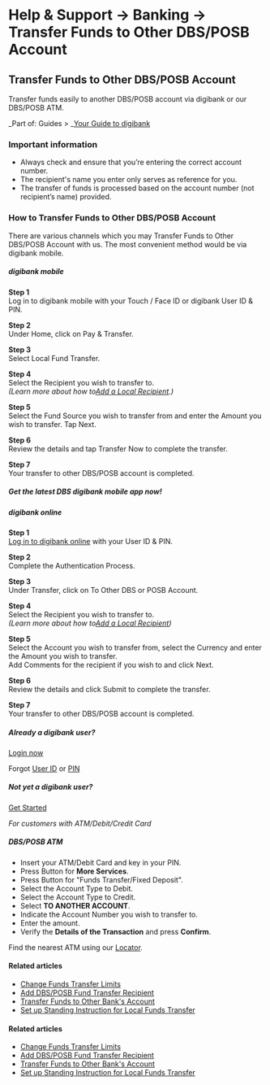 # Help & Support -> Banking -> Transfer Funds to Other DBS/POSB Account

## Transfer Funds to Other DBS/POSB Account

Transfer funds easily to another DBS/POSB account via digibank or our DBS/POSB ATM.

_Part of: Guides > _[Your Guide to digibank](https://www.dbs.com.sg/personal/support/guide-ibanking.html)

### Important information

  * Always check and ensure that you’re entering the correct account number.
  * The recipient's name you enter only serves as reference for you.
  * The transfer of funds is processed based on the account number (not recipient’s name) provided.



### How to Transfer Funds to Other DBS/POSB Account

There are various channels which you may Transfer Funds to Other DBS/POSB Account with us. The most convenient method would be via digibank mobile.

#####  digibank mobile

**Step 1**  
Log in to digibank mobile with your Touch / Face ID or digibank User ID & PIN. 

**Step 2**  
Under Home, click on Pay & Transfer. 

**Step 3**  
Select Local Fund Transfer. 

**Step 4**  
Select the Recipient you wish to transfer to.   
_(Learn more about how to[Add a Local Recipient](https://www.dbs.com.sg/personal/support/bank-local-funds-transfer-add-dbs-posb-recipients.html).)_

**Step 5**  
Select the Fund Source you wish to transfer from and enter the Amount you wish to transfer. Tap Next. 

**Step 6**  
Review the details and tap Transfer Now to complete the transfer. 

**Step 7**  
Your transfer to other DBS/POSB account is completed. 

##### Get the latest DBS digibank mobile app now!

[](https://itunes.apple.com/us/app/dbs-mobile-banking/id1068403826?mt=8) [](https://play.google.com/store/apps/details?id=com.dbs.sg.dbsmbanking) [](https://appgallery.cloud.huawei.com/marketshare/app/C101888471?locale=en_GB&source=appshare&subsource=C101888471)

#####  digibank online

**Step 1**  
[Log in to digibank online](https://internet-banking.dbs.com.sg/) with your User ID & PIN. 

**Step 2**  
Complete the Authentication Process. 

**Step 3**  
Under Transfer, click on To Other DBS or POSB Account. 

**Step 4**  
Select the Recipient you wish to transfer to.   
_(Learn more about how to[Add a Local Recipient](https://www.dbs.com.sg/personal/support/bank-local-funds-transfer-add-dbs-posb-recipients.html))_

**Step 5**  
Select the Account you wish to transfer from, select the Currency and enter the Amount you wish to transfer.   
Add Comments for the recipient if you wish to and click Next. 

**Step 6**  
Review the details and click Submit to complete the transfer. 

**Step 7**  
Your transfer to other DBS/POSB account is completed. 

##### Already a digibank user?

[Login now](https://internet-banking.dbs.com.sg/)

Forgot [User ID](https://www.dbs.com.sg/personal/ibanking/ibapl/ib-printuid.html) or [PIN](https://www.dbs.com.sg/personal/ibanking/ibapl/ib-resetpin.html)

##### Not yet a digibank user?

[Get Started](https://www.dbs.com.sg/personal/ibanking/ibapl/ib-apply.html)

_For customers with ATM/Debit/Credit Card_

#####  DBS/POSB ATM

  * Insert your ATM/Debit Card and key in your PIN. 
  * Press Button for **More Services**. 
  * Press Button for "Funds Transfer/Fixed Deposit". 
  * Select the Account Type to Debit. 
  * Select the Account Type to Credit.
  * Select **TO ANOTHER ACCOUNT**. 
  * Indicate the Account Number you wish to transfer to. 
  * Enter the amount. 
  * Verify the **Details of the Transaction** and press **Confirm**. 

  
Find the nearest ATM using our [Locator](https://www.dbs.com.sg/index/locator.page). 

#### Related articles

  * [Change Funds Transfer Limits](https://www.dbs.com.sg/personal/support/bank-local-funds-transfer-change-funds-transfer-limit.html)
  * [Add DBS/POSB Fund Transfer Recipient](https://www.dbs.com.sg/personal/support/bank-local-funds-transfer-add-dbs-posb-recipients.html)
  * [Transfer Funds to Other Bank's Account](https://www.dbs.com.sg/personal/support/bank-local-funds-transfer-transfer-to-other-bank-accounts.html)
  * [Set up Standing Instruction for Local Funds Transfer](https://www.dbs.com.sg/personal/support/bank-local-funds-transfer-setup-recurring-funds-transfer.html)



#### Related articles

  * [Change Funds Transfer Limits](https://www.dbs.com.sg/personal/support/bank-local-funds-transfer-change-funds-transfer-limit.html)
  * [Add DBS/POSB Fund Transfer Recipient](https://www.dbs.com.sg/personal/support/bank-local-funds-transfer-add-dbs-posb-recipients.html)
  * [Transfer Funds to Other Bank's Account](https://www.dbs.com.sg/personal/support/bank-local-funds-transfer-transfer-to-other-bank-accounts.html)
  * [Set up Standing Instruction for Local Funds Transfer](https://www.dbs.com.sg/personal/support/bank-local-funds-transfer-setup-recurring-funds-transfer.html)


